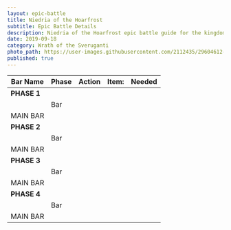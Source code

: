 ```yaml
---
layout: epic-battle
title: Niedria of the Hoarfrost
subtitle: Epic Battle Details
description: Niedria of the Hoarfrost epic battle guide for the kingdoms at war game
date: 2019-09-18
category: Wrath of the Sveruganti
photo_path: https://user-images.githubusercontent.com/2112435/29604612-471e6b1e-87a5-11e7-9302-ad530f8782d9.png
published: true
---
```


 
| Bar Name | Phase | Action | Item: | Needed |
| --- | --- | --- | --- | --- |
| __PHASE 1__ | | | | |
| | Bar | | | |
| MAIN BAR | | | | |
| __PHASE 2__ | | | | |
| | Bar | | | |
| MAIN BAR | | | | |
| __PHASE 3__ | | | | |
| | Bar | | | |
| MAIN BAR | | | | |
| __PHASE 4__ | | | | |
| | Bar | | | |
| MAIN BAR | | | | |
